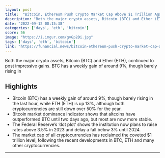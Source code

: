 ```yaml
---
layout: post
title:  "Bitcoin, Ethereum Push Crypto Market Cap Above $1 Trillion Again"
description: "Both the major crypto assets, Bitcoin (BTC) and Ether (ETH), continued to post impressive gains. BTC has a weekly gain of around 9%, though barely rising in"
date: "2022-09-12 08:15:38"
categories: ['days', 'eth', 'bitcoin']
score: 56
image: "https://i.imgur.com/gvGp2Di.jpg"
tags: ['days', 'eth', 'bitcoin']
link: "https://funancial.news/bitcoin-ethereum-push-crypto-market-cap-above-1-trillion-again/"
---
```


Both the major crypto assets, Bitcoin (BTC) and Ether (ETH), continued to post impressive gains. BTC has a weekly gain of around 9%, though barely rising in

## Highlights

- Bitcoin (BTC) has a weekly gain of around 9%, though barely rising in the last hour, while ETH (ETH) is up 13%, although both cryptocurrencies are still down over 50% for the year.
- Bitcoin market dominance indicator shows that altcoins have outperformed BTC until two days ago, but most are now more stable.
- The Federal Reserve’s ‘dot plot’ shows the institution now plans to raise rates above 3.5% in 2023 and delay a fall below 3% until 2024.
- The market cap of all cryptocurrencies has reclaimed the coveted $1 trillion level, following the recent developments in BTC, ETH and many other cryptocurrencies.

---
